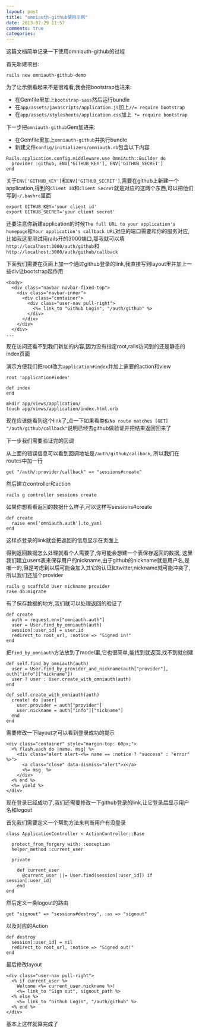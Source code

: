 ```yaml
---
layout: post
title: "omniauth-github使用示例"
date: 2013-07-29 11:57
comments: true
categories: 
---
```


这篇文档简单记录一下使用omniauth-github的过程

首先新建项目:

```
rails new omniauth-github-demo
```

为了让示例看起来不是很难看,我会把bootstrap也进来:

- 在Gemfile里加上`bootstrap-sass`然后运行bundle
- 在`app/assets/javascripts/application.js`加上`//= require bootstrap`
- 在`app/assets/stylesheets/application.css`加上` *= require bootstrap`

下一步把`omniauth-github`Gem加进来:
- 在Gemfile里加上`omniauth-github`并执行bundle
- 新建文件`config/initializers/omniauth.rb`包含以下内容

```
Rails.application.config.middleware.use OmniAuth::Builder do
  provider :github, ENV['GITHUB_KEY'], ENV['GITHUB_SECRET']
end
```

关于`ENV['GITHUB_KEY']`和`ENV['GITHUB_SECRET']`,需要在github上新建一个application,得到的`Client ID`和`Client Secret`就是对应的这两个东西,可以把他们写到`~/.bashrc`里面

```
export GITHUB_KEY='your client id'
export GITHUB_SECRET='your client secret'
```

还要注意你新建application的时候`The full URL to your application's homepage`和`Your application's callback URL`对应的端口需要和你的服务对应,比如我这里测试用rails开的3000端口,那我就可以填`http://localhost:3000/auth/github`和`http://localhost:3000/auth/github/callback`

下面我们需要在页面上加一个通过github登录的link,我直接写到layout里并加上一些div让bootstrap起作用

``` vim app/views/layouts/application.html.erb
<body>
  <div class="navbar navbar-fixed-top">
    <div class="navbar-inner">
      <div class="container">
        <div class="user-nav pull-right">
          <%= link_to "Github Login", "/auth/github" %>
        </div>
      </div>
    </div>
  </div>
...
```

现在访问还看不到我们新加的内容,因为没有指定root,rails访问到的还是静态的index页面

演示方便我们把root改为`application#index`并加上需要的action和view

``` vim config/routes.rb
root 'application#index'
```

``` vim app/controllers/application_controller.rb
def index
end
```

```
mkdir app/views/application/
touch app/views/application/index.html.erb
```

现在应该能看到这个link了,点一下如果看类似`No route matches [GET] "/auth/github/callback"`说明已经去github做验证并把结果返回回来了

下一步我们需要验证完的回调

从上面的错误信息可以看到回调地址是`/auth/github/callback`, 所以我们在routes中加一行

```
get "/auth/:provider/callback" => "sessions#create"
```

然后建立controller和action

```
rails g controller sessions create
```

如果你想看看返回的数据什么样子,可以这样写sessions#create

```
def create
  raise env['omniauth.auth'].to_yaml
end
```

这样点登录的link就会把返回的信息显示在页面上

得到返回数据怎么处理就看个人需要了,你可能会想建一个表保存返回的数据, 这里我们建立users表来保存用户的nickname,由于github的nickname就是用户名,是唯一的,但是考虑到以后可能会加入其它的认证如twitter,nickname就可能冲突了,所以我们还加个provider

```
rails g scaffold User nickname provider
rake db:migrate

```

有了保存数据的地方,我们就可以处理返回的验证了

```
def create
  auth = request.env["omniauth.auth"]
  user = User.find_by_omniauth(auth)
  session[:user_id] = user.id
  redirect_to root_url, :notice => "Signed in!"
end
```

把`find_by_omniauth`方法放到了model里,它也很简单,能找到就返回,找不到就创建

```
def self.find_by_omniauth(auth)
  user = User.find_by_provider_and_nickname(auth["provider"], auth["info"]["nickname"])
  user ? user : User.create_with_omniauth(auth)
end

def self.create_with_omniauth(auth)
  create! do |user|
    user.provider = auth["provider"]
    user.nickname = auth["info"]["nickname"]
  end
end
```

需要修改一下layout才可以看到登录成功的提示

``` vim app/views/layouts/application.html.erb
<div class="container" style="margin-top: 60px;">
  <% flash.each do |name, msg| %>
    <div class="alert alert-<%= name == :notice ? "success" : "error" %>">
      <a class="close" data-dismiss="alert">x</a>
      <%= msg  %>
    </div>
  <% end %>
  <%= yield %>
</div>
```

现在登录已经成功了,我们还需要修改一下github登录的link,让它登录后显示用户名和logout

首先我们需要定义一个帮助方法来判断用户有没登录

``` vim app/controllers/application_controller.rb
class ApplicationController < ActionController::Base

  protect_from_forgery with: :exception
  helper_method :current_user

  private

    def current_user
      @current_user ||= User.find(session[:user_id]) if session[:user_id]
    end
end
```

然后定义一条logout的路由

```
get "signout" => "sessions#destroy", :as => "signout"
```

以及对应的Action

```
def destroy
  session[:user_id] = nil
  redirect_to root_url, :notice => "Signed out!"
end
```

最后修改layout

```
<div class="user-nav pull-right">
  <% if current_user %>
    Welcome <%= current_user.nickname %>!
    <%= link_to "Sign out", signout_path %>
  <% else %>
    <%= link_to "Github Login", "/auth/github" %>
  <% end %>
</div>
```

基本上这样就算完成了
